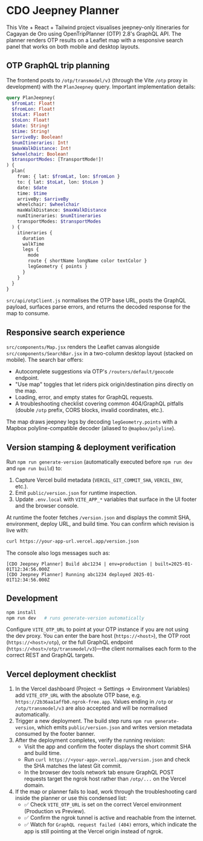 # CDO Jeepney Planner

This Vite + React + Tailwind project visualises jeepney-only itineraries for Cagayan de Oro using OpenTripPlanner (OTP) 2.8's GraphQL API. The planner renders OTP results on a Leaflet map with a responsive search panel that works on both mobile and desktop layouts.

## OTP GraphQL trip planning

The frontend posts to `/otp/transmodel/v3` (through the Vite `/otp` proxy in development) with the `PlanJeepney` query. Important implementation details:

```graphql
query PlanJeepney(
  $fromLat: Float!
  $fromLon: Float!
  $toLat: Float!
  $toLon: Float!
  $date: String!
  $time: String!
  $arriveBy: Boolean!
  $numItineraries: Int!
  $maxWalkDistance: Int!
  $wheelchair: Boolean!
  $transportModes: [TransportMode!]!
) {
  plan(
    from: { lat: $fromLat, lon: $fromLon }
    to: { lat: $toLat, lon: $toLon }
    date: $date
    time: $time
    arriveBy: $arriveBy
    wheelchair: $wheelchair
    maxWalkDistance: $maxWalkDistance
    numItineraries: $numItineraries
    transportModes: $transportModes
  ) {
    itineraries {
      duration
      walkTime
      legs {
        mode
        route { shortName longName color textColor }
        legGeometry { points }
      }
    }
  }
}
```

`src/api/otpClient.js` normalises the OTP base URL, posts the GraphQL payload, surfaces parse errors, and returns the decoded response for the map to consume.

## Responsive search experience

`src/components/Map.jsx` renders the Leaflet canvas alongside `src/components/SearchBar.jsx` in a two-column desktop layout (stacked on mobile). The search bar offers:

- Autocomplete suggestions via OTP's `/routers/default/geocode` endpoint.
- "Use map" toggles that let riders pick origin/destination pins directly on the map.
- Loading, error, and empty states for GraphQL requests.
- A troubleshooting checklist covering common 404/GraphQL pitfalls (double `/otp` prefix, CORS blocks, invalid coordinates, etc.).

The map draws jeepney legs by decoding `legGeometry.points` with a Mapbox polyline-compatible decoder (aliased to `@mapbox/polyline`).

## Version stamping & deployment verification

Run `npm run generate-version` (automatically executed before `npm run dev` and `npm run build`) to:

1. Capture Vercel build metadata (`VERCEL_GIT_COMMIT_SHA`, `VERCEL_ENV`, etc.).
2. Emit `public/version.json` for runtime inspection.
3. Update `.env.local` with `VITE_APP_*` variables that surface in the UI footer and the browser console.

At runtime the footer fetches `/version.json` and displays the commit SHA, environment, deploy URL, and build time. You can confirm which revision is live with:

```bash
curl https://your-app-url.vercel.app/version.json
```

The console also logs messages such as:

```
[CDO Jeepney Planner] Build abc1234 | env=production | built=2025-01-01T12:34:56.000Z
[CDO Jeepney Planner] Running abc1234 deployed 2025-01-01T12:34:56.000Z
```

## Development

```bash
npm install
npm run dev   # runs generate-version automatically
```

Configure `VITE_OTP_URL` to point at your OTP instance if you are not using the dev proxy.
You can enter the bare host (`https://<host>`), the OTP root (`https://<host>/otp`), or the
full GraphQL endpoint (`https://<host>/otp/transmodel/v3`)—the client normalises each form
to the correct REST and GraphQL targets.

## Vercel deployment checklist

1. In the Vercel dashboard (Project → Settings → Environment Variables) add
   `VITE_OTP_URL` with the absolute OTP base, e.g. `https://2b36aa1affb0.ngrok-free.app`.
   Values ending in `/otp` or `/otp/transmodel/v3` are also accepted and will be
   normalised automatically.
2. Trigger a new deployment. The build step runs `npm run generate-version`, which emits
   `public/version.json` and writes version metadata consumed by the footer banner.
3. After the deployment completes, verify the running revision:
   - Visit the app and confirm the footer displays the short commit SHA and build time.
   - Run `curl https://<your-app>.vercel.app/version.json` and check the SHA matches the
     latest Git commit.
   - In the browser dev tools network tab ensure GraphQL POST requests target the ngrok
     host rather than `/otp/...` on the Vercel domain.
4. If the map or planner fails to load, work through the troubleshooting card inside the
   planner or use this condensed list:
   - ✅ Check `VITE_OTP_URL` is set on the correct Vercel environment (Production vs Preview).
   - ✅ Confirm the ngrok tunnel is active and reachable from the internet.
   - ✅ Watch for `GraphQL request failed (404)` errors, which indicate the app is still
     pointing at the Vercel origin instead of ngrok.
